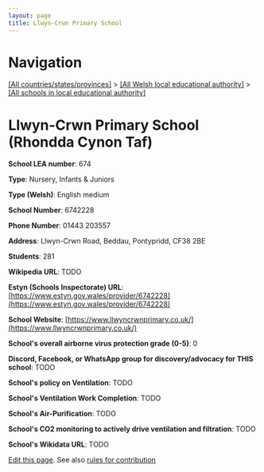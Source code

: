 ```yaml
---
layout: page
title: Llwyn-Crwn Primary School
---
```

# Navigation

[[All countries/states/provinces]](../../..) > [[All Welsh local educational authority]](../..) > [[All schools in local educational authority]](..)

# Llwyn-Crwn Primary School (Rhondda Cynon Taf)

**School LEA number**: 674

**Type**: Nursery, Infants & Juniors

**Type (Welsh)**: English medium

**School Number**: 6742228

**Phone Number**: 01443 203557

**Address**: Llwyn-Crwn Road, Beddau, Pontypridd, CF38 2BE

**Students**: 281

**Wikipedia URL**: TODO

**Estyn (Schools Inspectorate) URL**: [https://www.estyn.gov.wales/provider/6742228](https://www.estyn.gov.wales/provider/6742228)

**School Website**: [https://www.llwyncrwnprimary.co.uk/](https://www.llwyncrwnprimary.co.uk/)

**School's overall airborne virus protection grade (0-5)**: 0

**Discord, Facebook, or WhatsApp group for discovery/advocacy for THIS school**: TODO

**School's policy on Ventilation**: TODO

**School's Ventilation Work Completion**: TODO

**School's Air-Purification**: TODO

**School's CO2 monitoring to actively drive ventilation and filtration**: TODO

**School's Wikidata URL**: TODO




[Edit this page](https://github.com/VentilationProject/Wales/edit/prif/./Rhondda_Cynon_Taf/Llwyn-Crwn_Primary_School.md). See also [rules for contribution](../../../contribution-rules/)
